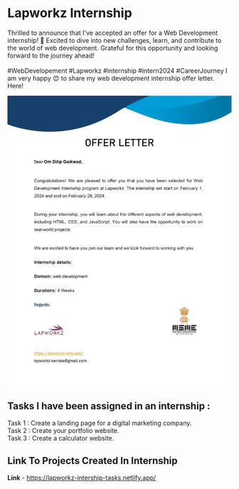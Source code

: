 # Lapworkz Internship 



Thrilled to announce that I've accepted an offer for a Web Development internship! 🚀 Excited to dive into new challenges, learn, and contribute to the world of web development. Grateful for this opportunity and looking forward to the journey ahead! 
 <br><br>
#WebDevelopement #Lapworkz #internship #intern2024 #CareerJourney 
I am very happy 😊 to share my web development internship offer letter. Here!

<img src ="lapworkz.jpg" alt="lapworkz internship offer letter!" />

## Tasks I have been assigned in an internship :
Task 1 : Create a landing page for a digital marketing company.<br>
Task 2 : Create your portfolio website.<br>
Task 3 : Create a calculator website.<br>

## Link To Projects Created In Internship 
 **Link** - https://lapworkz-intership-tasks.netlify.app/